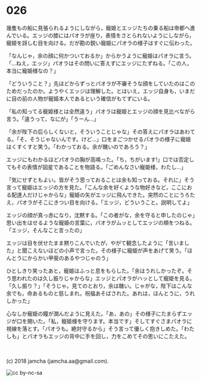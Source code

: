 

# 026

幾隻もの船に見張られるようにしながら，寵姫とエッジたちの乗る船は帝都へ進んでいる。エッジの膝にはパオラが座り，表情をさとられないようにしながら，寵姫を訝しむ目を向ける。だが勘の鋭い寵姫にパオラの様子はすぐに伝わった。  

「なんじゃ，余の顔に何かついておるか」からかうように寵姫はパオラに言う。「…ねえ，エッジ」パオラはその問いに答えずにエッジにたずねる。「この人，本当に寵姫様なの？」  

「どういうこと？」先ほどからずっとパオラが不審そうな顔をしていたのはこのためだったのか。ようやくエッジは理解した。とはいえ，エッジ自身も，いまだに目の前の人物が寵姫本人であるという確信がもてずにいる。  

「私の知ってる寵姫様とは全然違う」パオラは寵姫とエッジの顔を見比べながら言う。「違うって，なにが」「うーん…」  

「余が陛下の后らしくないと，そういうことじゃな」その答えにパオラはあわてる。「そ，そうじゃないんです。けど…」口をまごつかせるパオラの様子に寵姫はくすくすと笑う。「わかっておる。余が醜いのであろう？」  

エッジにもわかるほどパオラの胸が高鳴った。「ち，ちがいます!」口では否定してもその表情が図星であることを物語る。「ごめんなさい寵姫様，わたし…」  

「気にせずともよい。皆がそう思っておることは余も知っておる。それに」そう言って寵姫はエッジの方を見た。「こんな余を好くような物好きなど，ここにおる配達人だけじゃからな」寵姫の矢がエッジに飛んできた。突然のことにうろたえ，パオラがそこにきつい目を向ける。「エッジ，どういうこと。説明してよ」  

エッジの顔が真っ赤になり，沈黙する。「この者がな，余を守ると申したのじゃ」思い出をはせるような寵姫の言葉に，パオラがムッとしてエッジの頬をつねる。「エッジ，そんなこと言ったの」  

エッジは目を伏せたまま黙りこんでいたが，やがて観念したように「言いました」と聞こえないほどの小声で言った。その様子に寵姫が声をあげて笑う。「ほんとうにからかい甲斐のあるやつじゃのう」  

ひとしきり笑ったあと，寵姫はふっと息をもらした。「余はうれしかったぞ。そう思われたのは久し振りじゃからな」エッジとパオラがハッとして寵姫を見る。「久し振り？」「そうじゃ。見てのとおり，余は醜い。じゃがな，陛下はこんな余でも，命あるものと慈しまれ，祝福あそばされた。あれは，ほんとうに，うれしかった」  

心なしか寵姫の瞳が潤んだように見えた。「あ，あの」その様子にたまらずエッジが口を開いた。「私，寵姫様を守ります。本当です」そしてすぐさまパオラに視線を落とす。「パオラも。絶対守るから」そう言って優しく抱きしめた。「わたしも」とパオラもエッジの背中に手を回し，力をこめてその思いにこたえた。  

<br>  
<br>  
(c) 2018 jamcha (jamcha.aa@gmail.com).  

![cc by-nc-sa](https://i.creativecommons.org/l/by-nc-sa/4.0/88x31.png)  

